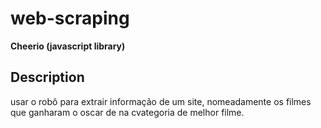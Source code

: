 # web-scraping


**Cheerio (javascript library)**

## Description

usar o robô para extrair informação de um site, nomeadamente os filmes que ganharam o oscar de na cvategoria de melhor filme.







